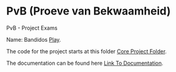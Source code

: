 # PvB (Proeve van Bekwaamheid)
PvB - Project Exams

Name: Bandidos [Play](http://ramsesdiperna.com/Websites/School/PvB/App/).

The code for the project starts at this folder [Core Project Folder](https://github.com/Darkfafi/PvB/tree/master/core/src/com/mygdx/game).

The documentation can be found here [Link To Documentation](http://ramsesdiperna.com/Websites/School/PvB/Documentation/html/annotated.html).

